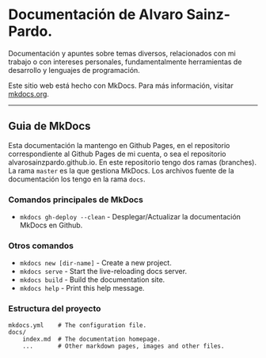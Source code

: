 # Documentación de Alvaro Sainz-Pardo.

Documentación y apuntes sobre temas diversos, relacionados con mi trabajo o con intereses personales, fundamentalmente herramientas de desarrollo y lenguajes de programación.

Este sitio web está hecho con MkDocs. Para más información, visitar [mkdocs.org](http://mkdocs.org).

---

## Guia de MkDocs

Esta documentación la mantengo en Github Pages, en el repositorio correspondiente al Github Pages de mi cuenta, o sea el repositorio alvarosainzpardo.github.io. En este repositorio tengo dos ramas (branches). La rama `master` es la que gestiona MkDocs. Los archivos fuente de la documentación los tengo en la rama `docs`.

### Comandos principales de MkDocs

* `mkdocs gh-deploy --clean` - Desplegar/Actualizar la documentación MkDocs en Github.

### Otros comandos

* `mkdocs new [dir-name]` - Create a new project.
* `mkdocs serve` - Start the live-reloading docs server.
* `mkdocs build` - Build the documentation site.
* `mkdocs help` - Print this help message.

### Estructura del proyecto

    mkdocs.yml    # The configuration file.
    docs/
        index.md  # The documentation homepage.
        ...       # Other markdown pages, images and other files.
